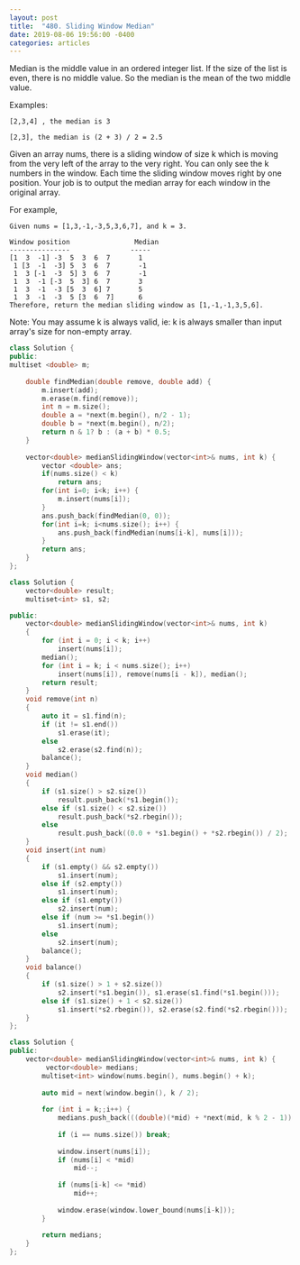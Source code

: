 ```yaml
---
layout: post
title:  "480. Sliding Window Median"
date: 2019-08-06 19:56:00 -0400
categories: articles
---
```

Median is the middle value in an ordered integer list. If the size of the list is even, there is no middle value. So the median is the mean of the two middle value.

Examples: 
```
[2,3,4] , the median is 3

[2,3], the median is (2 + 3) / 2 = 2.5
```
Given an array nums, there is a sliding window of size k which is moving from the very left of the array to the very right. You can only see the k numbers in the window. Each time the sliding window moves right by one position. Your job is to output the median array for each window in the original array.

For example,
```
Given nums = [1,3,-1,-3,5,3,6,7], and k = 3.

Window position                Median
---------------               -----
[1  3  -1] -3  5  3  6  7       1
 1 [3  -1  -3] 5  3  6  7       -1
 1  3 [-1  -3  5] 3  6  7       -1
 1  3  -1 [-3  5  3] 6  7       3
 1  3  -1  -3 [5  3  6] 7       5
 1  3  -1  -3  5 [3  6  7]      6
Therefore, return the median sliding window as [1,-1,-1,3,5,6].
```
Note: 
You may assume k is always valid, ie: k is always smaller than input array's size for non-empty array.

```c++
class Solution {
public:
multiset <double> m;
    
    double findMedian(double remove, double add) {
        m.insert(add);
        m.erase(m.find(remove));
        int n = m.size();
        double a = *next(m.begin(), n/2 - 1);
        double b = *next(m.begin(), n/2);
        return n & 1? b : (a + b) * 0.5;
    }
    
    vector<double> medianSlidingWindow(vector<int>& nums, int k) {
        vector <double> ans;
        if(nums.size() < k)
            return ans;
        for(int i=0; i<k; i++) {
            m.insert(nums[i]);
        }
        ans.push_back(findMedian(0, 0));
        for(int i=k; i<nums.size(); i++) {
            ans.push_back(findMedian(nums[i-k], nums[i]));
        }
        return ans;
    }
};
```
```c++
class Solution {
    vector<double> result;
    multiset<int> s1, s2;

public:
    vector<double> medianSlidingWindow(vector<int>& nums, int k)
    {
        for (int i = 0; i < k; i++)
            insert(nums[i]);
        median();
        for (int i = k; i < nums.size(); i++)
            insert(nums[i]), remove(nums[i - k]), median();
        return result;
    }
    void remove(int n)
    {
        auto it = s1.find(n);
        if (it != s1.end())
            s1.erase(it);
        else
            s2.erase(s2.find(n));
        balance();
    }
    void median()
    {
        if (s1.size() > s2.size())
            result.push_back(*s1.begin());
        else if (s1.size() < s2.size())
            result.push_back(*s2.rbegin());
        else
            result.push_back((0.0 + *s1.begin() + *s2.rbegin()) / 2);
    }
    void insert(int num)
    {
        if (s1.empty() && s2.empty())
            s1.insert(num);
        else if (s2.empty())
            s1.insert(num);
        else if (s1.empty())
            s2.insert(num);
        else if (num >= *s1.begin())
            s1.insert(num);
        else
            s2.insert(num);
        balance();
    }
    void balance()
    {
        if (s1.size() > 1 + s2.size())
            s2.insert(*s1.begin()), s1.erase(s1.find(*s1.begin()));
        else if (s1.size() + 1 < s2.size())
            s1.insert(*s2.rbegin()), s2.erase(s2.find(*s2.rbegin()));
    }
};
```
```c++
class Solution {
public:
    vector<double> medianSlidingWindow(vector<int>& nums, int k) {
         vector<double> medians;
        multiset<int> window(nums.begin(), nums.begin() + k);
        
        auto mid = next(window.begin(), k / 2);
        
        for (int i = k;;i++) {
            medians.push_back(((double)(*mid) + *next(mid, k % 2 - 1)) / 2.0);
            
            if (i == nums.size()) break;
            
            window.insert(nums[i]);
            if (nums[i] < *mid) 
                mid--;
            
            if (nums[i-k] <= *mid)
                mid++;
            
            window.erase(window.lower_bound(nums[i-k]));
        }
        
        return medians;
    }
};
```